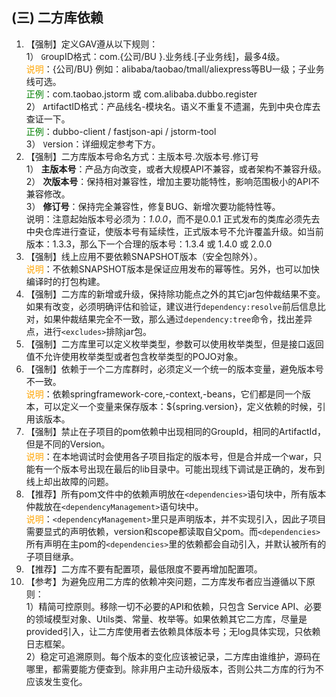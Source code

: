 ## (三) 二方库依赖

1.	【强制】定义GAV遵从以下规则：  
1） `G`roupID格式：com.{公司/BU }.业务线.[子业务线]，最多4级。   
<span style="color:orange">说明</span>：{公司/BU} 例如：alibaba/taobao/tmall/aliexpress等BU一级；子业务线可选。   
<span style="color:green">正例</span>：com.taobao.jstorm 或 com.alibaba.dubbo.register
<br>2） `A`rtifactID格式：产品线名-模块名。语义不重复不遗漏，先到中央仓库去查证一下。
<br><span style="color:green">正例</span>：dubbo-client / fastjson-api / jstorm-tool  
3） `V`ersion：详细规定参考下方。 
2. 【强制】二方库版本号命名方式：主版本号.次版本号.修订号  
1） <strong>主版本号</strong>：产品方向改变，或者大规模API不兼容，或者架构不兼容升级。   
2） <strong>次版本号</strong>：保持相对兼容性，增加主要功能特性，影响范围极小的API不兼容修改。  
3） <strong>修订号</strong>：保持完全兼容性，修复BUG、新增次要功能特性等。  
说明：注意起始版本号必须为：*1.0.0*，而不是0.0.1   正式发布的类库必须先去中央仓库进行查证，使版本号有延续性，正式版本号不允许覆盖升级。如当前版本：1.3.3，那么下一个合理的版本号：1.3.4 或 1.4.0 或 2.0.0 
3. 【强制】线上应用不要依赖SNAPSHOT版本（安全包除外）。<br>
<span style="color:orange">说明</span>：不依赖SNAPSHOT版本是保证应用发布的幂等性。另外，也可以加快编译时的打包构建。  
4. 【强制】二方库的新增或升级，保持除功能点之外的其它jar包仲裁结果不变。如果有改变，必须明确评估和验证，建议进行`dependency:resolve`前后信息比对，如果仲裁结果完全不一致，那么通过`dependency:tree`命令，找出差异点，进行`<excludes>`排除jar包。 
5. 【强制】二方库里可以定义枚举类型，参数可以使用枚举类型，但是接口返回值不允许使用枚举类型或者包含枚举类型的POJO对象。 
6. 【强制】依赖于一个二方库群时，必须定义一个统一的版本变量，避免版本号不一致。 <br>
<span style="color:orange">说明</span>：依赖springframework-core,-context,-beans，它们都是同一个版本，可以定义一个变量来保存版本：${spring.version}，定义依赖的时候，引用该版本。
7. 【强制】禁止在子项目的pom依赖中出现相同的GroupId，相同的ArtifactId，但是不同的Version。
<br><span style="color:orange">说明</span>：在本地调试时会使用各子项目指定的版本号，但是合并成一个war，只能有一个版本号出现在最后的lib目录中。可能出现线下调试是正确的，发布到线上却出故障的问题。 
8. 【推荐】所有pom文件中的依赖声明放在`<dependencies>`语句块中，所有版本仲裁放在`<dependencyManagement>`语句块中。 
<br><span style="color:orange">说明</span>：`<dependencyManagement>`里只是声明版本，并不实现引入，因此子项目需要显式的声明依赖，version和scope都读取自父pom。而`<dependencies>`所有声明在主pom的`<dependencies>`里的依赖都会自动引入，并默认被所有的子项目继承。 
9. 【推荐】二方库不要有配置项，最低限度不要再增加配置项。 
10. 【参考】为避免应用二方库的依赖冲突问题，二方库发布者应当遵循以下原则：<br> 
1）精简可控原则。移除一切不必要的API和依赖，只包含 Service API、必要的领域模型对象、Utils类、常量、枚举等。如果依赖其它二方库，尽量是provided引入，让二方库使用者去依赖具体版本号；无log具体实现，只依赖日志框架。<br>
2）稳定可追溯原则。每个版本的变化应该被记录，二方库由谁维护，源码在哪里，都需要能方便查到。除非用户主动升级版本，否则公共二方库的行为不应该发生变化。  